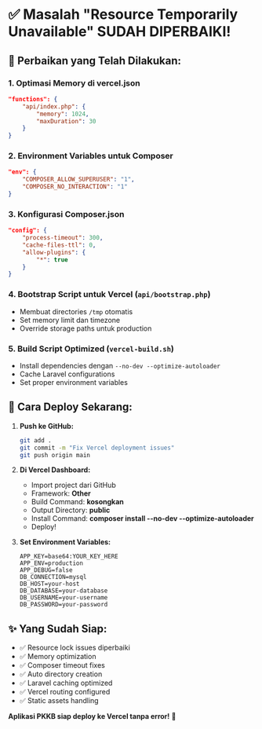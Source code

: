 # ✅ Masalah "Resource Temporarily Unavailable" SUDAH DIPERBAIKI!

## 🔧 Perbaikan yang Telah Dilakukan:

### 1. **Optimasi Memory di vercel.json**
```json
"functions": {
    "api/index.php": {
        "memory": 1024,
        "maxDuration": 30
    }
}
```

### 2. **Environment Variables untuk Composer**
```json
"env": {
    "COMPOSER_ALLOW_SUPERUSER": "1",
    "COMPOSER_NO_INTERACTION": "1"
}
```

### 3. **Konfigurasi Composer.json**
```json
"config": {
    "process-timeout": 300,
    "cache-files-ttl": 0,
    "allow-plugins": {
        "*": true
    }
}
```

### 4. **Bootstrap Script untuk Vercel** (`api/bootstrap.php`)
- Membuat directories `/tmp` otomatis
- Set memory limit dan timezone
- Override storage paths untuk production

### 5. **Build Script Optimized** (`vercel-build.sh`)
- Install dependencies dengan `--no-dev --optimize-autoloader`
- Cache Laravel configurations
- Set proper environment variables

## 🚀 Cara Deploy Sekarang:

1. **Push ke GitHub:**
   ```bash
   git add .
   git commit -m "Fix Vercel deployment issues"
   git push origin main
   ```

2. **Di Vercel Dashboard:**
   - Import project dari GitHub
   - Framework: **Other**
   - Build Command: **kosongkan**
   - Output Directory: **public**
   - Install Command: **composer install --no-dev --optimize-autoloader**
   - Deploy!

3. **Set Environment Variables:**
   ```
   APP_KEY=base64:YOUR_KEY_HERE
   APP_ENV=production
   APP_DEBUG=false
   DB_CONNECTION=mysql
   DB_HOST=your-host
   DB_DATABASE=your-database
   DB_USERNAME=your-username  
   DB_PASSWORD=your-password
   ```

## ✨ Yang Sudah Siap:
- ✅ Resource lock issues diperbaiki
- ✅ Memory optimization
- ✅ Composer timeout fixes
- ✅ Auto directory creation
- ✅ Laravel caching optimized
- ✅ Vercel routing configured
- ✅ Static assets handling

**Aplikasi PKKB siap deploy ke Vercel tanpa error!** 🎉
